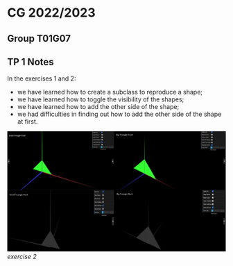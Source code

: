 # CG 2022/2023

## Group T01G07

## TP 1 Notes

In the exercises 1 and 2: 

-  we have learned how to create a subclass to reproduce a shape;
-  we have learned how to toggle the visibility of the shapes;
-  we have learned how to add the other side of the shape;
-  we had difficulties in finding out how to add the other side of the shape at first. 

![Screenshot 1](screenshots/cg-t01g07-tp1-2.png)
*exercise 2*
